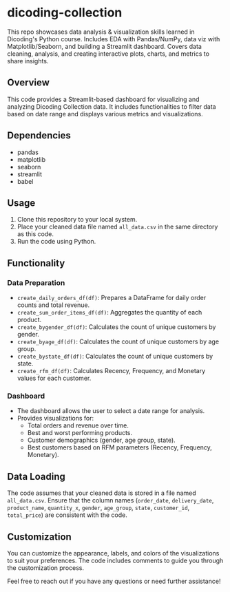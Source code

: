 # dicoding-collection
This repo showcases data analysis &amp; visualization skills learned in Dicoding's Python course. Includes EDA with Pandas/NumPy, data viz with Matplotlib/Seaborn, and building a Streamlit dashboard. Covers data cleaning, analysis, and creating interactive plots, charts, and metrics to share insights.

## Overview

This code provides a Streamlit-based dashboard for visualizing and analyzing Dicoding Collection data. It includes functionalities to filter data based on date range and displays various metrics and visualizations.

## Dependencies

- pandas
- matplotlib
- seaborn
- streamlit
- babel

## Usage

1. Clone this repository to your local system.
2. Place your cleaned data file named `all_data.csv` in the same directory as this code.
3. Run the code using Python.

## Functionality

### Data Preparation

- `create_daily_orders_df(df)`: Prepares a DataFrame for daily order counts and total revenue.
- `create_sum_order_items_df(df)`: Aggregates the quantity of each product.
- `create_bygender_df(df)`: Calculates the count of unique customers by gender.
- `create_byage_df(df)`: Calculates the count of unique customers by age group.
- `create_bystate_df(df)`: Calculates the count of unique customers by state.
- `create_rfm_df(df)`: Calculates Recency, Frequency, and Monetary values for each customer.

### Dashboard

- The dashboard allows the user to select a date range for analysis.
- Provides visualizations for:
  - Total orders and revenue over time.
  - Best and worst performing products.
  - Customer demographics (gender, age group, state).
  - Best customers based on RFM parameters (Recency, Frequency, Monetary).

## Data Loading

The code assumes that your cleaned data is stored in a file named `all_data.csv`. Ensure that the column names (`order_date`, `delivery_date`, `product_name`, `quantity_x`, `gender`, `age_group`, `state`, `customer_id`, `total_price`) are consistent with the code.

## Customization

You can customize the appearance, labels, and colors of the visualizations to suit your preferences. The code includes comments to guide you through the customization process.

Feel free to reach out if you have any questions or need further assistance!
